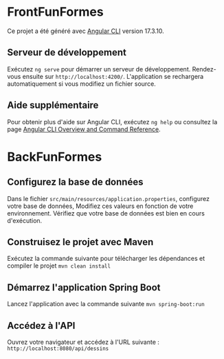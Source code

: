 # FrontFunFormes

Ce projet a été généré avec [Angular CLI](https://github.com/angular/angular-cli) version 17.3.10.

## Serveur de développement

Exécutez `ng serve` pour démarrer un serveur de développement. Rendez-vous ensuite sur `http://localhost:4200/`. L'application se rechargera automatiquement si vous modifiez un fichier source.


## Aide supplémentaire

Pour obtenir plus d'aide sur Angular CLI, exécutez `ng help` ou consultez la page [Angular CLI Overview and Command Reference](https://angular.io/cli).

# BackFunFormes

## Configurez la base de données

Dans le fichier `src/main/resources/application.properties`, configurez votre base de données,
Modifiez ces valeurs en fonction de votre environnement. Vérifiez que votre base de données est bien en cours d'exécution.

## Construisez le projet avec Maven

Exécutez la commande suivante pour télécharger les dépendances et compiler le projet `mvn clean install`

## Démarrez l'application Spring Boot

Lancez l'application avec la commande suivante `mvn spring-boot:run`

## Accédez à l'API

Ouvrez votre navigateur et accédez à l'URL suivante : `http://localhost:8080/api/dessins`








